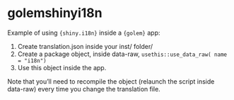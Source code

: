 
<!-- README.md is generated from README.Rmd. Please edit that file -->

# golemshinyi18n

<!-- badges: start -->
<!-- badges: end -->

Example of using `{shiny.i18n}` inside a `{golem}` app:

1.  Create translation.json inside your inst/ folder/
2.  Create a package object, inside data-raw,
    `usethis::use_data_raw( name = "i18n")`
3.  Use this object inside the app.

Note that you’ll need to recompile the object (relaunch the script
inside data-raw) every time you change the translation file.
